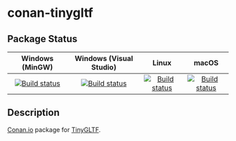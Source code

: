 # conan-tinygltf

## Package Status

| Windows (MinGW) | Windows (Visual Studio) | Linux | macOS |
|:---------------:|:-----------------------:|:-----:|:-----:|
|[![Build status](https://ci.appveyor.com/api/projects/status/a3gjplejeo85rywa/branch/testing%2F2.2.0?svg=true)](https://ci.appveyor.com/project/SpaceIm/conan-tinygltf)|[![Build status](https://github.com/SpaceIm/conan-tinygltf/workflows/.github/workflows/windows.yml/badge.svg?branch=testing%2F2.2.0)](https://github.com/SpaceIm/conan-tinygltf/actions/workflows/windows.yml?query=branch%3Atesting%2F2.2.0)|[![Build status](https://github.com/SpaceIm/conan-tinygltf/workflows/.github/workflows/linux.yml/badge.svg?branch=testing%2F2.2.0)](https://github.com/SpaceIm/conan-tinygltf/actions/workflows/linux.yml?query=branch%3Atesting%2F2.2.0)|[![Build status](https://github.com/SpaceIm/conan-tinygltf/workflows/.github/workflows/macos.yml/badge.svg?branch=testing%2F2.2.0)](https://github.com/SpaceIm/conan-tinygltf/actions/workflows/macos.yml?query=branch%3Atesting%2F2.2.0)|

## Description

[Conan.io](https://conan.io) package for [TinyGLTF](https://github.com/syoyo/tinygltf).
